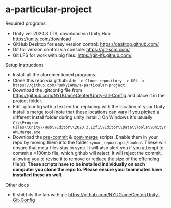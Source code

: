 # a-particular-project
 
Required programs:
- Unity ver 2020.3 LTS, download via Unity Hub: https://unity.com/download
- GitHub Desktop for easy version control: https://desktop.github.com/
- Git for version control via console: https://git-scm.com/
- Git LFS for work with big files: https://git-lfs.github.com/

Setup Instructions
- Install all the aforementioned programs.
- Clone this repo via github: `Add -> Clone repository -> URL -> https://github.com/PunkyIANG/a-particular-project`
- Download the .gitconfig file from https://github.com/NYUGameCenter/Unity-Git-Config and place it in the project folder.
- Edit .gitconfig with a text editor, replacing <path to UnityYAMLMerge> with the location of your Unity install's merge tool (note that these locations can vary if you picked a different install folder during unity install.) On Windows it's usually `C:\\Program Files\\Unity\\Hub\\Editor\\2020.3.12f1\\Editor\\Data\\Tools\\UnityYAMLMerge.exe`
- Download the [pre-commit](https://github.com/NYUGameCenter/Unity-Git-Config/blob/master/pre-commit) & [post-merge](https://github.com/NYUGameCenter/Unity-Git-Config/blob/master/post-merge) scripts. Enable them in your repo by moving them into the folder `<your_repo>/.git/hooks/`.  These will ensure that meta files stay in sync. It will also alert you if you attempt to commit a >100mb file, which github will reject. It will reject the commit, allowing you to revise it to remove or reduce the size of the offending file(s). **These scripts have to be installed individually on each computer you clone the repo to. Please ensure your teammates have installed these as well.**



Other docs
- If shit hits the fan with git: https://github.com/NYUGameCenter/Unity-Git-Config
